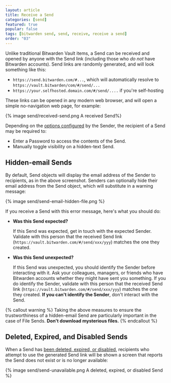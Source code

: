 ```yaml
---
layout: article
title: Receive a Send
categories: [send]
featured: true
popular: false
tags: [bitwarden send, send, receive, receive a send]
order: "03"
---
```


Unlike traditional Bitwarden Vault items, a Send can be received and opened by anyone with the Send link (including those who *do not* have Bitwarden accounts). Send links are randomly generated, and will look something like this:

- `https://send.bitwarden.com/#...`, which will automatically resolve to `https://vault.bitwarden/com/#/send/...`
- `https://your.selfhosted.domain.com/#/send/....` if you're self-hosting

These links can be opened in any modern web browser, and will open a simple no-navigation web page, for example:

{% image send/received-send.png A received Send%}

Depending on the [options configured]({{site.baseurl}}/article/create-send/) by the Sender, the recipient of a Send may be required to:

- Enter a Password to access the contents of the Send.
- Manually toggle visibility on a hidden-text Send.

## Hidden-email Sends

By default, Send objects will display the email address of the Sender to recipients, as in the above screenshot. Senders can optionally hide their email address from the Send object, which will substitute in a warning message:

{% image send/send-email-hidden-file.png %}

If you receive a Send with this error message, here's what you should do:

- **Was this Send expected?**

   If this Send was expected, get in touch with the expected Sender. Validate with this person that the received Send link (`https://vault.bitwarden.com/#/send/xxx/yyy`) matches the one they created.
- **Was this Send unexpected?**

   If this Send was unexpected, you should identify the Sender before interacting with it. Ask your colleagues, managers, or friends who have Bitwarden accounts whether they might have sent you something. If you do identify the Sender, validate with this person that the received Send link (`https://vault.bitwarden.com/#/send/xxx/yyy`) matches the one they created. **If you can't identify the Sender**, don't interact with the Send.

{% callout warning %}
Taking the above measures to ensure the trustworthiness of a hidden-email Send are particularly important in the case of File Sends. **Don't download mysterious files.**
{% endcallout %}

## Deleted, Expired, and Disabled Sends

When a Send has [been deleted, expired, or disabled]({{site.baseurl}}/article/send-lifespan/), recipients who attempt to use the generated Send link will be shown a screen that reports the Send does not exist or is no longer available:

{% image send/send-unavailable.png A deleted, expired, or disabled Send %}
